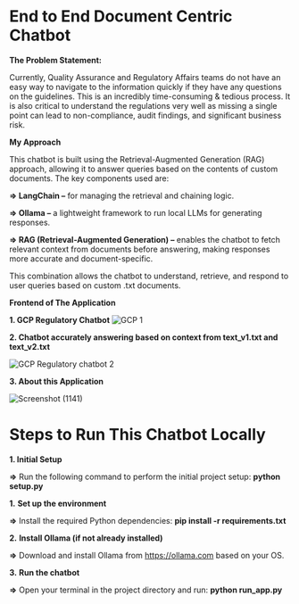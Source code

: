 # End to End Document Centric Chatbot

**The Problem Statement:**

Currently, Quality Assurance and Regulatory Affairs teams do not have an easy way to navigate 
to the information quickly if they have any questions on the guidelines. This is an incredibly 
time-consuming & tedious process. It is also critical to understand the regulations very well as 
missing a single point can lead to non-compliance, audit findings, and significant business risk.  

**My Approach**

This chatbot is built using the Retrieval-Augmented Generation (RAG) approach, allowing it to answer queries based on the contents of custom documents. The key components used are:

**=> LangChain –** for managing the retrieval and chaining logic.

**=> Ollama –** a lightweight framework to run local LLMs for generating responses.

**=> RAG (Retrieval-Augmented Generation) –** enables the chatbot to fetch relevant context from documents before answering, making responses more accurate and document-specific.

This combination allows the chatbot to understand, retrieve, and respond to user queries based on custom .txt documents.

**Frontend of The Application**

**1. GCP Regulatory Chatbot**
![GCP 1](https://github.com/user-attachments/assets/f39d66ef-e90e-43d0-a8f3-1a5789c75c08)


**2. Chatbot accurately answering based on context from text_v1.txt and text_v2.txt**


![GCP Regulatory chatbot 2](https://github.com/user-attachments/assets/f9bbb42d-d9e5-4ed0-a6b0-7b8ee8dbff8a)

**3. About this Application**

![Screenshot (1141)](https://github.com/user-attachments/assets/f2d89e0e-b697-4e76-9ae4-76b7f0e656ca)




# Steps to Run This Chatbot Locally

**1. Initial Setup**

**=>** Run the following command to perform the initial project setup: **python setup.py**



**1.** **Set up the environment**

**=>** Install the required Python dependencies: **pip install -r requirements.txt**



**2.** **Install Ollama (if not already installed)**

**=>** Download and install Ollama from https://ollama.com based on your OS.



**3.** **Run the chatbot**

**=>** Open your terminal in the project directory and run: **python run_app.py**



   
